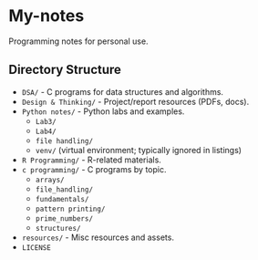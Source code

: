 # My-notes

Programming notes for personal use.

## Directory Structure

- `DSA/` - C programs for data structures and algorithms.
- `Design & Thinking/` - Project/report resources (PDFs, docs).
- `Python notes/` - Python labs and examples.
  - `Lab3/`
  - `Lab4/`
  - `file handling/`
  - `venv/` (virtual environment; typically ignored in listings)
- `R Programming/` - R-related materials.
- `c programming/` - C programs by topic.
  - `arrays/`
  - `file_handling/`
  - `fundamentals/`
  - `pattern printing/`
  - `prime_numbers/`
  - `structures/`
- `resources/` - Misc resources and assets.
- `LICENSE`


